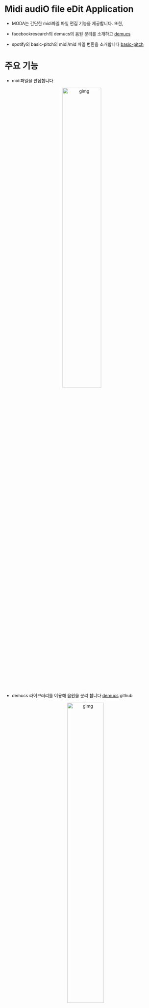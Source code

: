 # Midi audiO file eDit Application

* MODA는 간단한 midi파일 파일 편집 기능을 제공합니다. 또한,

* facebookresearch의 demucs의 음원 분리를 소개하고 [demucs](https://github.com/facebookresearch/demucs) 

* spotify의 basic-pitch의 midi/mid 파일 변환을 소개합니다 [basic-pitch](https://github.com/spotify/basic-pitch) 

  

# 주요 기능

* midi파일을 편집합니다

<p align="center">
<img src="./img/주요기능1.png" alt="gimg" width="50%" />
</p>

* demucs 라이브러리를 이용해 음원을 분리 합니다 [demucs](https://github.com/facebookresearch/demucs) github

  <p align="center">
  <img src="./img/주요기능2.png" alt="gimg" width="50%" />
  </p>

* basic-pitch 라이브러리를 이용해 음악파일을 midi 파일로 변환합니다 [basic-pitch](https://github.com/spotify/basic-pitch) github

  <p align="center">
  <img src="./img/주요기능3.png" alt="gimg" width="50%" />
  </p>



# 실행 방법

이 프로젝트는 demucs와 basic-pitch 라이브러리의 용량이 매우 커서 

모두 합치면 2~3 GB크기가 되기 때문에 두 부분으로 나눴습니다

(윈도우 11에서 만든 것이므로 다른 os나 다른 버전에는 실행되지 않을 수 있습니다)

* MID/MIDI 파일 편집기
* 음원분리와 mid로 변환



#### MID/MIDI 파일 편집기 설치

이 프로그램은 sys, PyQt5, numpy, threading, [pretty_midi](https://github.com/craffel/pretty-midi), [sounddevice](https://python-sounddevice.readthedocs.io/en/0.4.6/)라이브러리를 사용합니다

version : Python (3.11.2), PyQt5 (5.15.10), numpy (1.26.2), pretty-midi (0.2.10), sounddevice (0.4.6)()



##### 1 실행파일 다운로드 받기 : 오른쪽 Releases에서 다운로드 받을 수 있습니다

* Releases에서 midi_editor.zip 다운 받고 압축 풀기

* 압축 푼 파일을 실행

  <p align="center">
  <img src="./img/실행파일 실행1.png" alt="gimg" width="50%" />
  </p>

  <p align="center">
  <img src="./img/실행파일 실행2.png" alt="gimg" width="50%" />
  </p>

  <p align="center">
  <img src="./img/실행파일 실행3.png" alt="gimg" width="50%" />
  </p>
  
  

##### 2 실행파일의 바이러스를 의심해서 라이브러리 설치하고 midi_editor.py다운 받아서 실행하기

* midi_editor.py 다운 받기

  

* 라이브러리들 설치하기 ( sys, threading은 표준 라이브러리, 만약 없다면 pip install 해서 설치하기)

  ```
  pip install PyQt5
  ```

  ```
  pip install pretty_midi
  ```

  ```
  pip install sounddevice
  ```

  ```
  pip install numpy
  ```

  

  예시) 

  필요한 라이브러리가 없는 환경에서 실행하면 이렇게 나온다 ( 가상환경으로 예시를 들어봤다 )

  <p align="center">
  <img src="./img/라이브러리부터 설치 예제1.png" alt="gimg" width="50%" />
  </p>

  라이브러리 설치 후 실행한 결과

  <p align="center">
  <img src="./img/라이브러리부터 설치 예제2.png" alt="gimg" width="50%" />
  </p>



#### 음원분리와 mid로 변환 설치

이 프로그램은 sys, PyQt5, demucs, basic_pitch 라이브러리를 사용합니다

version : Python (3.11.2), PyQt5 (5.15.10), 

이 프로그램은 실행 파일로 만들면 용량도 크고 ( 2.5GB 정도 ) 충돌도 많이 있기 때문에

 라이브러리를 설치하고 extract_convert.py을 다운 받아서 실행해주시기 바랍니다



##### 1 라이브러리 설치하고 extract_convert.py다운 받아서 실행하기

* extract_convert.py 다운 받기

* 라이브러리들 설치하기 ( sys는 표준 라이브러리, 만약 없다면 pip install 해서 설치하기)

  ```
  pip install PyQt5
  ```

  ```
  pip install demucs
  ```

  ```
  pip install basic_pitch
  ```

  설치가 꽤 오래 걸릴 겁니다

  

  예시) 

  필요한 라이브러리가 없는 환경에서 실행하면 이렇게 나온다 ( 가상환경으로 예시를 들어봤다 )

  <p align="center">
  <img src="./img/라이브러리부터 설치 예제2_1.png" alt="gimg" width="50%" />
  </p>

  라이브러리 설치 후 실행한 결과

  <p align="center">
  <img src="./img/라이브러리부터 설치 예제2_2.png" alt="gimg" width="50%" />
  </p>



# 상세 기능

### MID/MIDI 파일 편집기로 MID파일 편집하기



먼저 [MIDI는 무엇인가?](https://ko.wikipedia.org/wiki/MIDI) 

간단히 말자하면 음악 및 음악 장치 간에 정보를 전송하기 위한 규약이며, MID/MIDI 파일은 실제 음악 소리 자체를 저장하는 것이 아니라, 음악을 생성하는 데 필요한 정보를 담고 있는 파일 형식입니다



MID/MIDI 파일 듣거나 다운받는 사이트  ->  [https://bitmidi.com/](https://bitmidi.com/)



MID/MIDI 파일 편집기로 위 사이트에서  다운로드 한

' Wii Channels - Mii Channel.mid ' 파일로 사용방법을 알려드리겠습니다

파일 링크 : [https://bitmidi.com/wii-channels-mii-channel-mid](https://bitmidi.com/wii-channels-mii-channel-mid)



* MID/MIDI파일 시각화

  1. Load and Visualize MIDI 버튼 누르기

     <p align="center">
     <img src="./img/me1.png" alt="gimg" width="50%" />
     </p>

  2.  파일 선택 후 열기 버튼 누르기

     <p align="center">
     <img src="./img/me2.png" alt="gimg" width="50%" />
     </p>

  3. MIDI 파일 표시       

     <p align="center">
     <img src="./img/me3.png" alt="gimg" width="50%" />
     </p>

     이제 MID/MIDI 파일을 시각화한 결과를 볼 수 있습니다

     노란색으로 표시된 부분은 음(노트)이 위치한 곳이고 

     x축 방향으로는 시간길이, y축 방향으로는 음(노트)의 종류를 나타냅니다

     맨 왼쪽에는 음(노트)이 어떤 음(노트)인지 알려줍니다 

     1초 간격마다 검은색 세로선이 있습니다
     
     마우스를 움직이면 빨간색 네모로 표시한 곳 안에
     
     현재 마우스가 어느 시간에 있는지, 어느 음(노트)에 있는지 알려줍니다
     
     


* MID/MIDI 파일 재생하기
  
  https://github.com/momokaP/MODA/assets/144106144/3c36de8d-668e-4885-9964-39c504947a84
  
  음질이 좋진 않지만 
  
  Play버튼을 눌러서 MID/MIDI 파일 재생이 가능합니다. 멈추려면 Stop버튼을 누릅니다.
  
  Play버튼을 누르면 검은 수직선이 시간에 따라서 움직이고 가로 스크롤도 따라서 움직입니다
  
  가로 스크롤을 만졌다면 수직선에 따라서 움직이는 것을 멈춥니다
  
  ( 가로 창 크기조절을 하면 수직선이 느려집니다 )
  
  


* MID/MIDI 파일 편집, 저장

  

  1. 음(노트) 지우기

     Modify 버튼을 누르고 Start Time과 End Time, start Note와 end Note 입력한 뒤

     Volume을 0으로 하고 Modify! 버튼을 누르면 음(노트)가 삭제 됩니다

     표시된 음(노트)을 클릭하면 자동으로 Time, Note가 입력됩니다

     https://github.com/momokaP/MODA/assets/144106144/2965ceda-510e-4f66-aea7-79a72b9f50e9

     

  2. 음(노트) 수정하기

     Modify 버튼을 누르고 Start Time과 End Time, start Note와 end Note 입력한 뒤

     Volume을 0이 아닌 값으로 하고 Modify! 버튼을 누르면 음(노트)이 변경, 추가 됩니다

     https://github.com/momokaP/MODA/assets/144106144/c181db56-17e7-48ae-a49f-76492b934f33


  3. 결과 듣기

     https://github.com/momokaP/MODA/assets/144106144/ee182e3e-5a66-4a6f-9587-9108795e0570


  4. 저장하기

     Convert 버튼을 누르고 저장할 폴더와 저장할 파일명를 입력한뒤 저장 버튼을 누릅니다

     https://github.com/momokaP/MODA/assets/144106144/56d1af0b-11c6-4671-ba42-48a40adc9366

     
* 피아노

  Piano 버튼을 누르면 피아노 건반이 나옵니다

  각 음(노트)에 해당하는 버튼을 누르면 소리가 나오고 옥타브를 변환할 수 있습니다

  MID/MIDI파일을 수정 하면서 이게 어떤 음(노트)인지 듣고 싶을 때 쓰면 유용할겁니다

  https://github.com/momokaP/MODA/assets/144106144/36d5a443-a124-4550-aea9-35df734d56bc



### 음원분리와 mid로 변환으로 음악파일의 음원을 분리하고 mid 파일로 변환하기

  * mid/midi 파일로 변환하기

    

    mid/midi파일로 변환하는데 사용하는 라이브러리인 basic-pitch는 

    단일 악기나 목소리가 있는 음악 파일을 변환해야 결과가 잘 나옵니다

    여러 악기가 함께 연주하거나 여러 목소리가 있는 음악 파일을 변환하면 음이 여기저기에 있게 될 겁니다

    

    1. ' mp3 파일을 midi파일로 변환 ' 탭을 누릅니다

       <p align="center">
       <img src="./img/변환.png" alt="gimg" width="50%" />
       </p>
       

    2. midi로 변환할 파일과 파일을 저장할 폴더를 선택 한뒤 midi로 변환 버튼을 누릅니다

       여기서 예제로 'SE_07_16_아코디언 시골길 밝은 효과음' 을 사용합니다

       SE_07_16_아코디언 시골길 밝은 효과음 / CC BY 라이선스  

       출처 : [https://gongu.copyright.or.kr/gongu/wrt/wrt/view.do?wrtSn=13355408&menuNo=200020](https://gongu.copyright.or.kr/gongu/wrt/wrt/view.do?wrtSn=13355408&menuNo=200020)

       <video  src="./video/변환.mp4"  controls> 대체텍스트 </video>

       

    3. basic-pitch로 음악파일을 mid/midi 파일로 변환하면 

       나름 음을 잘 나타내지만 완벽하게 mid/midi 파일로 변환하진 못합니다 

       위의 예시를 봐도 길게 연주되어야 하는 음이 여러번 나눠져서 연주됩니다

       따라서 MID/MIDI 파일 편집기로 자연스럽게 편집 하는 예시를 보여드리겠습니다

       <video  src="./video/음이어붙이기.mp4"  controls> 대체텍스트 </video>

       

       수정된 결과 들어보기 

       <video  src="./video/수정된결과듣기.mp4"  controls> 대체텍스트 </video>

       

  * 음원분리하기

    1.  음원 분리 탭을 누릅니다

       <p align="center">
       <img src="./img/me13.png" alt="gimg" width="50%" />
       </p>

    2.  음원 분리할 파일과 음원 분리할 파일을 저장할 폴더를 선택하고 음원분리 버튼을 누릅니다

       

       음원을 분리하면 htdemucs_6s라는 폴더가 생성되고 

       그 폴더 안에 음원 분리할 파일이름의 폴더가 생성되고

       그 폴더 안에 bass, drums, guitar, other, piano, vocals가 mp3형식으로 저장됩니다

       

       여기서 예제로 'YEAH', 'SE_01_03_신나는 펑키 아웃트로' 를 사용합니다

       YEAH / 기증저작물-자유이용 / 저작자명 : 김재영

       출처 : [https://gongu.copyright.or.kr/gongu/wrt/wrt/view.do?wrtSn=13073772&menuNo=200020](https://gongu.copyright.or.kr/gongu/wrt/wrt/view.do?wrtSn=13073772&menuNo=200020)

       SE_01_03_신나는 펑키 아웃트로 /  CC BY 라이선스

       출처 : [https://gongu.copyright.or.kr/gongu/wrt/wrt/view.do?wrtSn=13355275&menuNo=200020](https://gongu.copyright.or.kr/gongu/wrt/wrt/view.do?wrtSn=13355275&menuNo=200020)

       <video  src="./video/음원분리과정.mp4"  controls> 대체텍스트 </video>

    3.  결과를 들어봅시다

       

       'SE_01_03_신나는 펑키 아웃트로'

       bass

       <audio controls>
               <source src="./audio/bass.mp3" type="audio/mpeg">
               대체텍스트
       </audio>

       drums

       <audio controls>
               <source src="./audio/drums.mp3" type="audio/mpeg">
               대체텍스트
       </audio>

       guitar

       <audio controls>
               <source src="./audio/guitar.mp3" type="audio/mpeg">
               대체텍스트
       </audio>

       other

       <audio controls>
               <source src="./audio/other.mp3" type="audio/mpeg">
               대체텍스트
       </audio>

       piano

       <audio controls>
               <source src="./audio/piano.mp3" type="audio/mpeg">
               대체텍스트
       </audio>

       vocals

       <audio controls>
               <source src="./audio/vocals.mp3" type="audio/mpeg">
               대체텍스트
       </audio>

    ​    

       'YEAH'

       bass

       <audio controls>
               <source src="./audio/bass2.mp3" type="audio/mpeg">
               대체텍스트
       </audio>

       drums

       <audio controls>
               <source src="./audio/drums2.mp3" type="audio/mpeg">
               대체텍스트
       </audio>

       guitar

       <audio controls>
               <source src="./audio/guitar2.mp3" type="audio/mpeg">
               대체텍스트
       </audio>

       other

       <audio controls>
               <source src="./audio/other2.mp3" type="audio/mpeg">
               대체텍스트
       </audio>

       piano

       <audio controls>
               <source src="./audio/piano2.mp3" type="audio/mpeg">
               대체텍스트
       </audio>

       vocals

       <audio controls>
               <source src="./audio/vocals2.mp3" type="audio/mpeg">
               대체텍스트
       </audio>

### 응용

이제 mid/midi파일을 편집할 수 있고, mid파일로 변환할 수 있고, 음원을 분리할 수 있습니다

그러면  'SE_01_03_신나는 펑키 아웃트로'의 음원을 분리해서 나온 

guitar의 음이 어떻게 이루어져 있는지 알아봅시다



1.  'SE_01_03_신나는 펑키 아웃트로' guitar를 mid/midi로 변환합니다

   <video  src="./video/응용1.mp4"  controls> 대체텍스트 </video>

2. 튀는 음들을 없애서 자연스럽게 수정합니다

   <video  src="./video/응용2.mp4"  controls> 대체텍스트 </video>

3. 결과 듣기

   <video  src="./video/응용3.mp4"  controls> 대체텍스트 </video>

   

   

   

   

